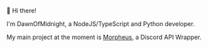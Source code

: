 👋 Hi there!

I'm DawnOfMidnight, a NodeJS/TypeScript and Python developer.

My main project at the moment is [Morpheus](https://github.com/dawnofmidnight/morpheus), a Discord API Wrapper.

<!---
dawnofmidnight/dawnofmidnight is a ✨ special ✨ repository because its `README.md` (this file) appears on your GitHub profile.
You can click the Preview link to take a look at your changes.
--->
